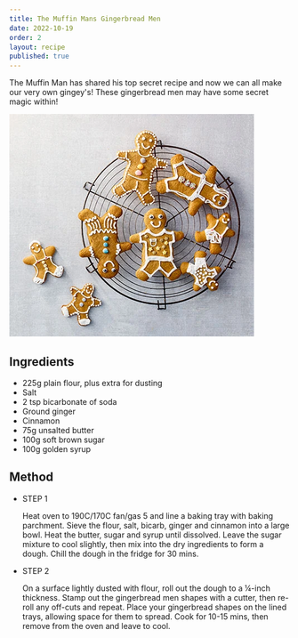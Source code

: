 ```yaml
---
title: The Muffin Mans Gingerbread Men
date: 2022-10-19
order: 2
layout: recipe
published: true
---
```

The Muffin Man has shared his top secret recipe and now we can all make our very own gingey's! These gingerbread men may have some secret magic within!

![Delicious Plate of Toast, Blueberries and Bananas, covered in sticky maple syrup](../uploads/gingerbread.webp)

## Ingredients

* 225g plain flour, plus extra for dusting
* Salt
* 2 tsp bicarbonate of soda
* Ground ginger
* Cinnamon 
* 75g unsalted butter
* 100g soft brown sugar
* 100g golden syrup

## Method

* STEP 1

  Heat oven to 190C/170C fan/gas 5 and line a baking tray with baking parchment. Sieve the flour, salt, bicarb, ginger and cinnamon into a large bowl. Heat the butter, sugar and syrup until dissolved. Leave the sugar mixture to cool slightly, then mix into the dry ingredients to form a dough. Chill the dough in the fridge for 30 mins.
* STEP 2

  On a surface lightly dusted with flour, roll out the dough to a ¼-inch thickness. Stamp out the gingerbread men shapes with a cutter, then re-roll any off-cuts and repeat. Place your gingerbread shapes on the lined trays, allowing space for them to spread. Cook for 10-15 mins, then remove from the oven and leave to cool.